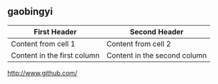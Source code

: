 ## gaobingyi

First Header | Second Header
------------ | -------------
Content from cell 1 | Content from cell 2
Content in the first column | Content in the second column

http://www.github.com/
